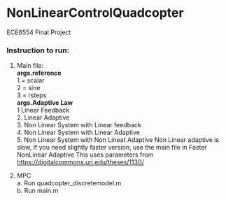 # NonLinearControlQuadcopter
ECE6554 Final Project

### Instruction to run:
1. Main file: 
\
    **args.reference**
    \
                   1 = scalar 
                   \
                   2 = sine 
                   \
                   3 = rsteps 
                   \
    **args.Adaptive Law**
    \
                       1 Linear Feedback
                       \
                       2. Linear Adaptive
                       \
                       3. Non Linear System with Linear feedback
                       \
                       4. Non Linear System with Linear Adaptive 
                       \
                       5. Non Linear System with Non Lineat Adaptive 
                          Non Linear adaptive is slow, If you need slightly faster version, use the main file in Faster NonLinear Adaptive
                          This uses parameters from https://digitalcommons.uri.edu/theses/1130/
                          
                          
                          
 2. MPC
 \
    a. Run quadcopter_discretemodel.m 
    \
    b. Run main.m 
    



                       
        

